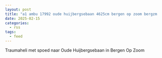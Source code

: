 ```yaml
---
layout: post
title: "a1 ambu 17992 oude huijbergsebaan 4625cm bergen op zoom bergzm bon 25069"
date: 2025-02-15
categories: 
  - rss
tags: 
  - feed
---
```


Traumaheli met spoed naar Oude Huijbergsebaan in Bergen Op Zoom
